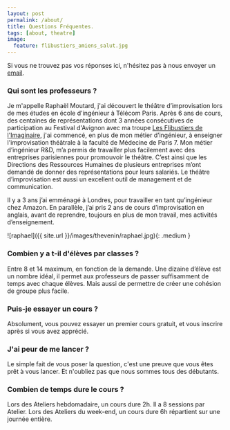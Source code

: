 ```yaml
---
layout: post
permalink: /about/
title: Questions Fréquentes.
tags: [about, theatre]
image:
  feature: flibustiers_amiens_salut.jpg
---
```


Si vous ne trouvez pas vos réponses ici, n'hésitez pas à nous envoyer un [email](mailto:raphael.impro@gmail.com).

### Qui sont les professeurs ?
Je m'appelle Raphaël Moutard, j'ai découvert le théâtre d’improvisation lors de mes études en école d'ingénieur à Télécom Paris. Après 6 ans de cours, des centaines de représentations dont 3 années consécutives de participation au Festival d'Avignon avec ma troupe [Les Flibustiers de l'Imaginaire][flibustiers], j'ai commencé, en plus de mon métier d’ingénieur, à enseigner l'improvisation théâtrale à la faculté de Médecine de Paris 7. Mon métier d’ingénieur R&D, m’a permis de travailler plus facilement avec des entreprises parisiennes pour promouvoir le théâtre. C’est ainsi que les Directions des Ressources Humaines de plusieurs entreprises m’ont demandé de donner des représentations pour leurs salariés. Le théâtre d’improvisation est aussi un excellent outil de management et de communication.

Il y a 3 ans j’ai emménagé à Londres, pour travailler en tant qu’ingénieur chez Amazon. En parallèle, j’ai pris 2 ans de cours d’improvisation en anglais, avant de reprendre, toujours en plus de mon travail, mes activités d’enseignement.

![raphael]({{ site.url }}/images/thevenin/raphael.jpg){: .medium }


### Combien y a t-il d'élèves par classes ?
Entre 8 et 14 maximum, en fonction de la demande. Une dizaine d’élève est un nombre idéal, il permet aux professeurs de passer suffisamment de temps avec chaque élèves. Mais aussi de permettre de créer une cohésion de groupe plus facile.

### Puis-je essayer un cours ?
Absolument, vous pouvez essayer un premier cours gratuit, et vous inscrire après si vous avez apprécié.

### J'ai peur de me lancer ?
Le simple fait de vous poser la question, c'est une preuve que vous êtes prêt à vous lancer. Et n'oubliez pas que nous sommes tous des débutants.

### Combien de temps dure le cours ?
Lors des Ateliers hebdomadaire, un cours dure 2h. Il a 8 sessions par Atelier.
Lors des Ateliers du week-end, un cours dure 6h répartient sur une journée entière.



[flibustiers]: https://www.facebook.com/lesflibustiers/ "Les Flibustiers de l'Imaginaire"

